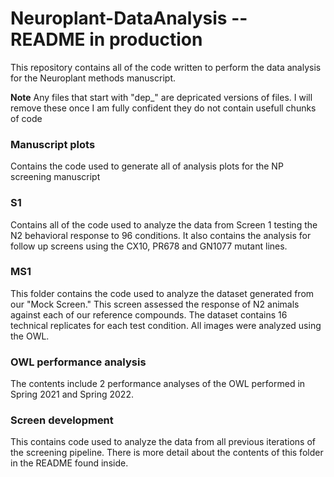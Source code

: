 # Neuroplant-DataAnalysis -- README in production
This repository contains all of the code written to perform the data analysis for the Neuroplant methods manuscript.

**Note** Any files that start with "dep_" are depricated versions of files. I will remove these once I am fully confident they do not contain usefull chunks of code

### Manuscript plots
<p> Contains the code used to generate all of analysis plots for the NP screening manuscript </p>

### S1
<p> Contains all of the code used to analyze the data from Screen 1 testing the N2 behavioral response to 96 conditions. It also contains the analysis for follow up screens using the CX10, PR678 and GN1077 mutant lines.

### MS1
<p> This folder contains the code used to analyze the dataset generated from our "Mock Screen." This screen assessed the response of N2 animals against each of our reference compounds. The dataset contains 16 technical replicates for each test condition. All images were analyzed using the OWL.</p>

### OWL performance analysis
<p>The contents include 2 performance analyses of the OWL performed in Spring 2021 and Spring 2022.</p>

### Screen development
<p> This contains code used to analyze the data from all previous iterations of the screening pipeline. There is more detail about the contents of this folder in the README found inside. </p>
